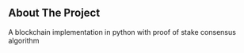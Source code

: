 <!-- ABOUT THE PROJECT -->

## About The Project

A blockchain implementation in python with proof of stake consensus algorithm
